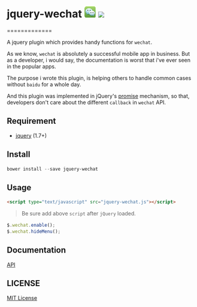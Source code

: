 # jquery-wechat ![](./docs/img/wechat.png)  ![](http://img.shields.io/badge/bower_module-v2.0.0-green.svg?style) #

=============

A jquery plugin which provides handy functions for `wechat`.

As we know, `wechat` is absolutely a successful mobile app in business. But as a developer, i would say, the documentation is worst that i've ever seen in the popular apps.

The purpose i wrote this plugin, is helping others to handle common cases without `baidu` for a whole day.

And this plugin was implemented in jQuery's [promise][promise-url] mechanism, so that, developers don't care about the different `callback` in `wechat` API.

## Requirement ##

- [jquery](http://jquery.com/) (1.7+)

## Install ##

```powershell
bower install --save jquery-wechat
```

## Usage ##

```html
<script type="text/javascript" src="jquery-wechat.js"></script>
```

> Be sure add above `script` after `jQuery` loaded.

```JavaScript
$.wechat.enable();
$.wechat.hideMenu();
```

## Documentation ##

[API](./docs/API.md)


[promise-url]: http://api.jquery.com/Types/#Promise

## LICENSE ##

[MIT License](https://raw.githubusercontent.com/leftstick/jquery-wechat/master/LICENSE)
